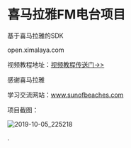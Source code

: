# 喜马拉雅FM电台项目

基于喜马拉雅的SDK

open.ximalaya.com

视频教程地址：[视频教程传送门->>](https://study.163.com/course/introduction.htm?courseId=1209331970)

感谢喜马拉雅

学习交流网站：www.sunofbeaches.com

项目截图：

![2019-10-05_225218](C:\Users\TrillGates\Desktop\JavaTest\Himalaya\pics\2019-10-05_225218.png)

.